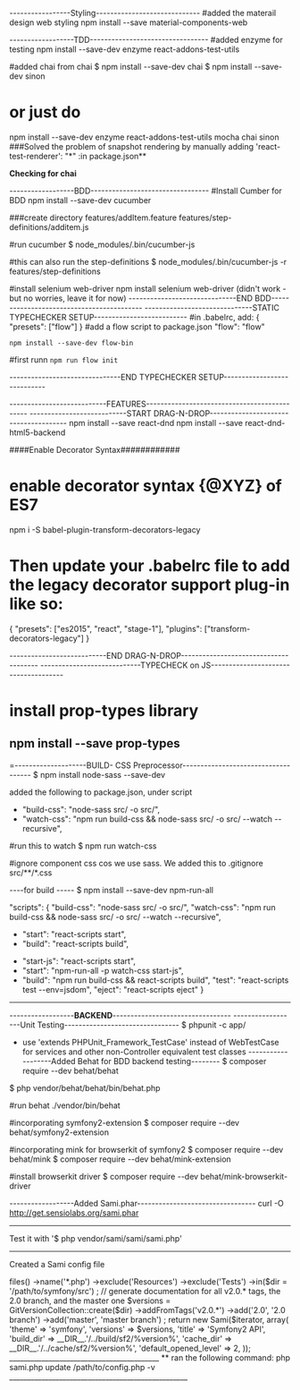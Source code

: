 
-----------------Styling-----------------------------
#added the materail design web styling
npm install --save material-components-web

------------------TDD---------------------------------
#added enzyme for testing
npm install --save-dev enzyme react-addons-test-utils

#added chai from chai
$ npm install --save-dev chai
$ npm install --save-dev sinon


# or just do
npm install --save-dev enzyme react-addons-test-utils mocha chai sinon
###Solved the problem of snapshot rendering by manually adding
'react-test-renderer': "*"   :in package.json**

**Checking for chai**

------------------BDD---------------------------------
#Install Cumber for BDD
npm install --save-dev cucumber

###create directory
features/addItem.feature
features/step-definitions/additem.js

#run cucumber
$ node_modules/.bin/cucumber-js

#this can also run the step-definitions
$ node_modules/.bin/cucumber-js -r features/step-definitions

#install selenium web-driver
npm install selenium web-driver (didn't work - but no worries, leave it for now)
------------------------------END BDD------------------------------------------
------------------------------STATIC TYPECHECKER SETUP--------------------------
#in .babelrc, add:
{
  "presets": ["flow"]
}
#add a flow script to package.json
"flow": "flow"

`npm install --save-dev flow-bin`

#first runn
`npm run flow init`


-------------------------------END TYPECHECKER SETUP----------------------------

---------------------------FEATURES---------------------------------------------
---------------------------START DRAG-N-DROP--------------------------------------
npm install --save react-dnd
npm install --save react-dnd-html5-backend

####Enable Decorator Syntax############
# enable decorator syntax {@XYZ} of ES7
npm i -S babel-plugin-transform-decorators-legacy

# Then update your .babelrc file to add the legacy decorator support plug-in like so:

{
  "presets": ["es2015", "react", "stage-1"],
  "plugins": ["transform-decorators-legacy"]
}

---------------------------END DRAG-N-DROP--------------------------------------
----------------------------TYPECHECK on JS-------------------------------------
# install prop-types library
npm install --save prop-types
--------------------------------------------------------------------------------
=--------------------BUILD- CSS Preprocessor------------------------------------
$ npm install node-sass --save-dev

added the following to package.json, under script
+    "build-css": "node-sass src/ -o src/",
+    "watch-css": "npm run build-css && node-sass src/ -o src/ --watch --recursive",

#run this to watch
$ npm run watch-css

#ignore component css cos we use sass. We added this to .gitignore
src/**/*.css


----for build -----
$ npm install --save-dev npm-run-all

"scripts": {
  "build-css": "node-sass src/ -o src/",
  "watch-css": "npm run build-css && node-sass src/ -o src/ --watch --recursive",
-    "start": "react-scripts start",
-    "build": "react-scripts build",
+    "start-js": "react-scripts start",
+    "start": "npm-run-all -p watch-css start-js",
+    "build": "npm run build-css && react-scripts build",
  "test": "react-scripts test --env=jsdom",
  "eject": "react-scripts eject"
}

------------------------------------------------------------------------------
------------------**BACKEND**---------------------------------
------------------Unit Testing--------------------------------
$ phpunit -c app/

- use 'extends PHPUnit_Framework_TestCase' instead of WebTestCase for services
and other non-Controller equivalent test classes
-------------------Added Behat for BDD backend testing--------
$ composer require --dev behat/behat

$ php vendor/behat/behat/bin/behat.php

#run behat
./vendor/bin/behat

#incorporating symfony2-extension
$ composer require --dev behat/symfony2-extension

#incorporating mink for browserkit of symfony2
$ composer require --dev behat/mink
$ composer require --dev behat/mink-extension

#install browserkit driver
$ composer require --dev behat/mink-browserkit-driver

------------------Added Sami.phar---------------------------------
curl -O http://get.sensiolabs.org/sami.phar
______________________________________________

Test it with '$ php vendor/sami/sami/sami.php'
__________________________________________
Created a Sami config file

<?php

use Sami\Sami;
use Sami\Version\GitVersionCollection;
use Symfony\Component\Finder\Finder;

$iterator = Finder::create()
    ->files()
    ->name('*.php')
    ->exclude('Resources')
    ->exclude('Tests')
    ->in($dir = '/path/to/symfony/src')
;

// generate documentation for all v2.0.* tags, the 2.0 branch, and the master one
$versions = GitVersionCollection::create($dir)
    ->addFromTags('v2.0.*')
    ->add('2.0', '2.0 branch')
    ->add('master', 'master branch')
;

return new Sami($iterator, array(
    'theme'                => 'symfony',
    'versions'             => $versions,
    'title'                => 'Symfony2 API',
    'build_dir'            => __DIR__.'/../build/sf2/%version%',
    'cache_dir'            => __DIR__.'/../cache/sf2/%version%',
    'default_opened_level' => 2,
));
__________________________________________

**
ran the following command:
php sami.php update /path/to/config.php -v

__________________________________________________
